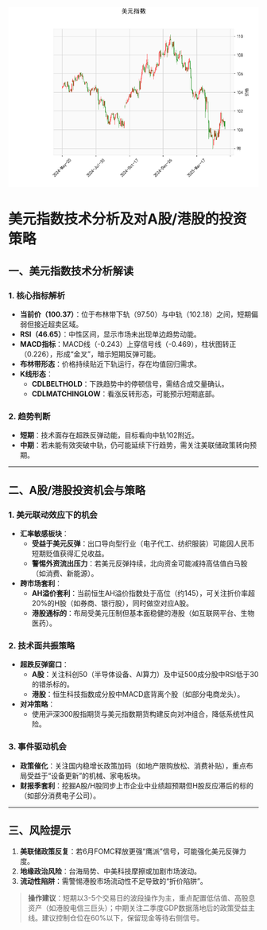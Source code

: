 ![图](USDX.png)



# 美元指数技术分析及对A股/港股的投资策略

## 一、美元指数技术分析解读

### 1. 核心指标解析
- **当前价（100.37）**：位于布林带下轨（97.50）与中轨（102.18）之间，短期偏弱但接近超卖区域。
- **RSI（46.65）**：中性区间，显示市场未出现单边趋势动能。
- **MACD指标**：MACD线（-0.243）上穿信号线（-0.469），柱状图转正（0.226），形成“金叉”，暗示短期反弹可能。
- **布林带形态**：价格持续贴近下轨运行，存在均值回归需求。
- **K线形态**：
  - **CDLBELTHOLD**：下跌趋势中的停顿信号，需结合成交量确认。
  - **CDLMATCHINGLOW**：看涨反转形态，可能预示短期底部。

### 2. 趋势判断
- **短期**：技术面存在超跌反弹动能，目标看向中轨102附近。
- **中期**：若未能有效突破中轨，仍可能延续下行趋势，需关注美联储政策转向预期。

---

## 二、A股/港股投资机会与策略

### 1. 美元联动效应下的机会
- **汇率敏感板块**：
  - **受益于美元反弹**：出口导向型行业（电子代工、纺织服装）可能因人民币短期贬值获得汇兑收益。
  - **警惕外资流出压力**：若美元反弹持续，北向资金可能减持高估值白马股（如消费、新能源）。
- **跨市场套利**：
  - **AH溢价套利**：当前恒生AH溢价指数处于高位（约145），可关注折价率超20%的H股（如券商、银行股），同时做空对应A股。
  - **港股通标的**：布局受美元压制但基本面稳健的港股（如互联网平台、生物医药）。

### 2. 技术面共振策略
- **超跌反弹窗口**：
  - **A股**：关注科创50（半导体设备、AI算力）及中证500成分股中RSI低于30的错杀标的。
  - **港股**：恒生科技指数成分股中MACD底背离个股（如部分电商龙头）。
- **对冲策略**：
  - 使用沪深300股指期货与美元指数期货构建反向对冲组合，降低系统性风险。

### 3. 事件驱动机会
- **政策催化**：关注国内稳增长政策加码（如地产限购放松、消费补贴），重点布局受益于“设备更新”的机械、家电板块。
- **财报季套利**：挖掘A股/H股同步上市企业中业绩超预期但H股反应滞后的标的（如部分消费电子公司）。

---

## 三、风险提示
1. **美联储政策反复**：若6月FOMC释放更强“鹰派”信号，可能强化美元反弹力度。
2. **地缘政治风险**：台海局势、中美科技摩擦或加剧市场波动。
3. **流动性陷阱**：需警惕港股市场流动性不足导致的“折价陷阱”。

> **操作建议**：短期以3-5个交易日的波段操作为主，重点配置低估值、高股息资产（如港股电信三巨头）；中期关注二季度GDP数据落地后的政策受益主线。建议控制仓位在60%以下，保留现金等待右侧信号。
